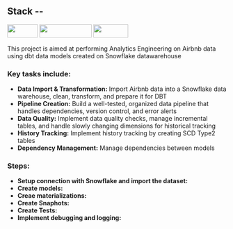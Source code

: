 <!-- PROJECT LOGO -->
  <a>
<!--     <img src="images/dbt.png" alt="Logo" width="350" height="150"> -->
 
  ## Stack -- 
  
  <img src="https://img.shields.io/badge/dbt-red?logo=dbt"  width="70" height="30">   <img src="https://img.shields.io/badge/snowflake-blue?logo=snowflake"  width="120" height="30"> 
  <img src="https://img.shields.io/badge/dagster-metal" width="80" height="30"> 
  </a>
<br>

This project is aimed at performing Analytics Engineering on Airbnb data using dbt data models created on Snowflake datawarehouse
</br>
### Key tasks include:
- **Data Import & Transformation:** Import Airbnb data into a Snowflake data warehouse, clean, transform, and prepare it for DBT
- **Pipeline Creation:** Build a well-tested, organized data pipeline that handles dependencies, version control, and error alerts
- **Data Quality:** Implement data quality checks, manage incremental tables, and handle slowly changing dimensions for historical tracking
- **History Tracking:** Implement history tracking by creating SCD Type2 tables 
- **Dependency Management:** Manage dependencies between models

### Steps:
- **Setup connection with Snowflake and import the dataset:** 
- **Create models:** 
- **Creae materializations:** 
- **Create Snaphots:** 
- **Create Tests:**
- **Implement debugging and logging:**

